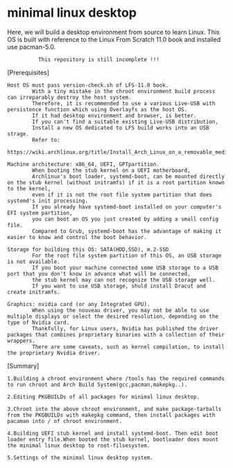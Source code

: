 # minimal linux desktop
Here, we will build a desktop environment from source to learn Linux. 
This OS is built with reference to the Linux From Scratch 11.0 book and installed use pacman-5.0. 

              This repository is still incomplete !!!

[Prerequisites]

    Host OS must pass version-check.sh of LFS-11.0 book.
            With a tiny mistake in the chroot environment build process can irreparably destroy the host system.
            Therefore, it is recommended to use a various Live-USB with persistence function which using Overlayfs as the host OS.
            If it had desktop environment and browser, is better.
            If you can't find a suitable existing Live-USB distribution,
            Install a new OS dedicated to LFS build works into an USB strage.
            Refer to:
                https://wiki.archlinux.org/title/Install_Arch_Linux_on_a_removable_medium 

    Machine architecture: x86_64, UEFI, GPTpartition.
            When booting the stub kernel on a UEFI motherboard,
            Archlinux's boot loader, systemd-boot, can be mounted directly on the stub kernel (without initramfs) if it is a root partition known to the kernel,
            even if it is not the root file system partition that does systemd's init processing.
            If you already have systemd-boot installed on your computer's EFI system partition,
            you can boot an OS you just created by adding a small config file.
            Compared to Grub, systemd-boot has the advantage of making it easier to know and control the boot behavior. 
    
    Storage for building this OS: SATA(HDD,SSD), m.2-SSD
            For the root file system partition of this OS, an USB storage is not available.
            If you boot your machine connected some USB storage to a USB port that you don't know in advance what will be connected,
            the stub kernel may can not recognize the USB storage well. 
            If you want to use USB storage, shuld install Dracut and create initramfs.

    Graphics: nvidia card (or any Integrated GPU).
            When using the nouveau driver, you may not be able to use multiple displays or select the desired resolution, depending on the type of Nvidia card.
            Thankfully, for Linux users, Nvidia has published the driver packages that combines proprietary binaries with a collection of their wrappers.
            There are some caveats, such as kernel compilation, to install the proprietary Nvidia driver. 


[Summary]

    1.Building a chroot environment where /tools has the required commands to run chroot and Arch Build System(gcc,pacman,makepkg..).
 
    2.Editing PKGBUILDs of all packages for minimal linux desktop.

    3.Chroot into the above chroot environment, and make package-tarballs from the PKGBUILDs with makepkg command, then install packages with pacaman into / of chroot environment. 

    4.Building UEFI stub kernel and install systemd-boot. Then edit boot loader entry file.When booted the stub kernel, bootloader does mount the minimal linux desktop to root-filsesystem.

    5.Settings of the minimal linux desktop system.
